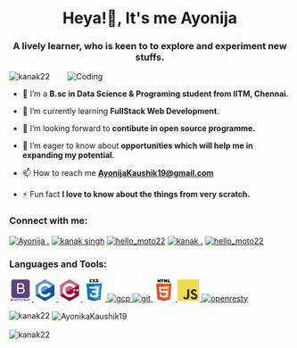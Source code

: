 <h1 align="center">Heya!🤗, It's me Ayonija</h1>
<h3 align="center">A lively learner, who is keen to to explore and experiment new stuffs.</h3>

<img align="right" alt="Coding" width="400" src="https://i.pinimg.com/originals/75/8f/1c/758f1cd8cede9c3e4711306fc030f4ce.gif">

<p align="left"> <img src="https://komarev.com/ghpvc/?username=kanak22&label=Profile%20views&color=0e75b6&style=flat" alt="kanak22" /> </p>

- 🔭 I’m a **B.sc in Data Science & Programing student from IITM, Chennai.**

- 🌱 I’m currently learning **FullStack Web Development.**

- 👯 I’m looking forward to **contibute in open source programme.**

- 🤝 I’m eager to know about **opportunities which will help me in expanding my potential.**

- 📫 How to reach me **AyonijaKaushik19@gmail.com**

- ⚡ Fun fact **I love to know about the things from very scratch.**

<h3 align="left">Connect with me:</h3>
<p align="left">

<a href="https://www.linkedin.com/in/ayonija-k19/ ." target="blank"><img align="center" src="https://raw.githubusercontent.com/rahuldkjain/github-profile-readme-generator/master/src/images/icons/Social/linked-in-alt.svg" alt="Ayonija ." height="30" width="40" /></a>
<a href="https://fb.com/kanak singh" target="blank"><img align="center" src="https://raw.githubusercontent.com/rahuldkjain/github-profile-readme-generator/master/src/images/icons/Social/facebook.svg" alt="kanak singh" height="30" width="40" /></a>
<a href="https://www.codechef.com/users/hello_moto22" target="blank"><img align="center" src="https://cdn.jsdelivr.net/npm/simple-icons@3.1.0/icons/codechef.svg" alt="hello_moto22" height="30" width="40" /></a>
<a href="https://www.hackerrank.com/kanak ." target="blank"><img align="center" src="https://raw.githubusercontent.com/rahuldkjain/github-profile-readme-generator/master/src/images/icons/Social/hackerrank.svg" alt="kanak ." height="30" width="40" /></a>
<a href="https://codeforces.com/profile/hello_moto22" target="blank"><img align="center" src="https://cdn.jsdelivr.net/npm/simple-icons@3.0.1/icons/codeforces.svg" alt="hello_moto22" height="30" width="40" /></a>
</p>

<h3 align="left">Languages and Tools:</h3>
<p align="left"> <a href="https://getbootstrap.com" target="_blank"> <img src="https://raw.githubusercontent.com/devicons/devicon/master/icons/bootstrap/bootstrap-plain-wordmark.svg" alt="bootstrap" width="40" height="40"/> </a> <a href="https://www.cprogramming.com/" target="_blank"> <img src="https://raw.githubusercontent.com/devicons/devicon/master/icons/c/c-original.svg" alt="c" width="40" height="40"/> </a> <a href="https://www.w3schools.com/cpp/" target="_blank"> <img src="https://raw.githubusercontent.com/devicons/devicon/master/icons/cplusplus/cplusplus-original.svg" alt="cplusplus" width="40" height="40"/> </a> <a href="https://www.w3schools.com/css/" target="_blank"> <img src="https://raw.githubusercontent.com/devicons/devicon/master/icons/css3/css3-original-wordmark.svg" alt="css3" width="40" height="40"/> </a> <a href="https://cloud.google.com" target="_blank"> <img src="https://www.vectorlogo.zone/logos/google_cloud/google_cloud-icon.svg" alt="gcp" width="40" height="40"/> </a> <a href="https://git-scm.com/" target="_blank"> <img src="https://www.vectorlogo.zone/logos/git-scm/git-scm-icon.svg" alt="git" width="40" height="40"/> </a> <a href="https://www.w3.org/html/" target="_blank"> <img src="https://raw.githubusercontent.com/devicons/devicon/master/icons/html5/html5-original-wordmark.svg" alt="html5" width="40" height="40"/> </a> <a href="https://developer.mozilla.org/en-US/docs/Web/JavaScript" target="_blank"> <img src="https://raw.githubusercontent.com/devicons/devicon/master/icons/javascript/javascript-original.svg" alt="javascript" width="40" height="40"/> </a> <a href="https://openresty.org/" target="_blank"> <img src="https://openresty.org/images/logo.png" alt="openresty" width="40" height="40"/> </a> </p>

<p><img align="left" src="https://github-readme-stats.vercel.app/api/top-langs?username=kanak22&show_icons=true&locale=en&layout=compact" alt="kanak22" /></p>

<p>&nbsp;<img align="center" src="https://github-readme-stats.vercel.app/api?username=AyonijaKaushik19&show_icons=true&locale=en" alt="AyonikaKaushik19" /></p>

<p><img align="center" src="https://github-readme-streak-stats.herokuapp.com/?user=AyonijaKaushik19&" alt="kanak22" /></p>
